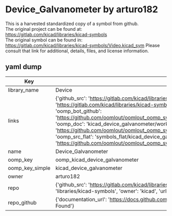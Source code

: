 # Device_Galvanometer by arturo182  
This is a harvested standardized copy of a symbol from github.  
The original project can be found at:  
https://gitlab.com/kicad/libraries/kicad-symbols  
The original symbol can be found in:
https://gitlab.com/kicad/libraries/kicad-symbols/Video.kicad_sym
Please consult that link for additional, details, files, and license information.  
## yaml dump  
| Key | Value |  
| --- | --- |  
| library_name | Device |  
| links | {'github_src': 'https://gitlab.com/kicad/libraries/kicad-symbols/Video.kicad_sym', 'github_src_repo': 'https://gitlab.com/kicad/libraries/kicad-symbols', 'oomp_bot': 'kicad_device_galvanometer/working', 'oomp_bot_github': 'https://github.com/oomlout/oomlout_oomp_symbol_bot/tree/main/kicad_device_galvanometer/working', 'oomp_doc': 'kicad_device_galvanometer/working', 'oomp_doc_github': 'https://github.com/oomlout/oomlout_oomp_symbol_doc/tree/main/kicad_device_galvanometer/working', 'oomp_src_flat': 'symbols_flat/kicad_device_galvanometer/working', 'oomp_src_flat_github': 'https://github.com/oomlout/oomlout_oomp_symbol_src/tree/main/kicad_device_galvanometer/working'} |  
| name | Device_Galvanometer |  
| oomp_key | oomp_kicad_device_galvanometer |  
| oomp_key_simple | kicad_device_galvanometer |  
| owner | arturo182 |  
| repo | {'github_src': 'https://gitlab.com/kicad/libraries/kicad-symbols/Video.kicad_sym', 'name': 'libraries/kicad-symbols', 'owner': 'kicad', 'url': 'https://gitlab.com/kicad/libraries/kicad-symbols'} |  
| repo_github | {'documentation_url': 'https://docs.github.com/rest/repos/repos#get-a-repository', 'message': 'Not Found'} |  

